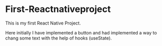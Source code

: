 # First-Reactnativeproject

This is my first React Native Project.

Here initially I have implemented a button and had implemented a way to chang some text with the help of hooks (useState).
